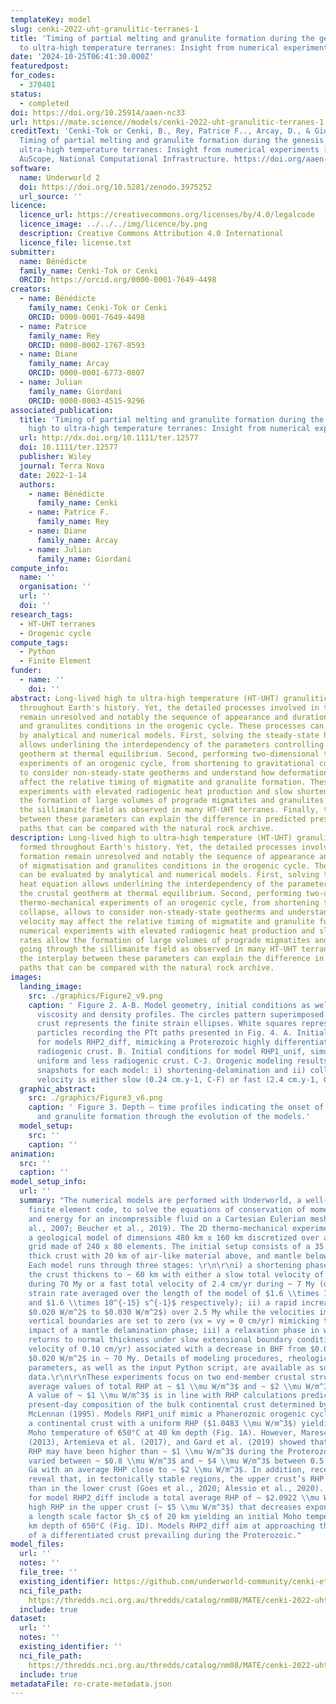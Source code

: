 ```yaml
---
templateKey: model
slug: cenki-2022-uht-granulitic-terranes-1
title: 'Timing of partial melting and granulite formation during the genesis of high
  to ultra‐high temperature terranes: Insight from numerical experiments'
date: '2024-10-25T06:41:30.000Z'
featuredpost:
for_codes:
  - 370401
status:
  - completed
doi: https://doi.org/10.25914/aaen-nc33
url: https://mate.science//models/cenki-2022-uht-granulitic-terranes-1
creditText: 'Cenki-Tok or Cenki, B., Rey, Patrice F.., Arcay, D., & Giordani, J. (2024).
  Timing of partial melting and granulite formation during the genesis of high to
  ultra‐high temperature terranes: Insight from numerical experiments [Data set].
  AuScope, National Computational Infrastructure. https://doi.org/aaen-nc33'
software:
  name: Underworld 2
  doi: https://doi.org/10.5281/zenodo.3975252
  url_source: ''
licence:
  licence_url: https://creativecommons.org/licenses/by/4.0/legalcode
  licence_image: ../../../img/licence/by.png
  description: Creative Commons Attribution 4.0 International
  licence_file: license.txt
submitter:
  name: Bénédicte
  family_name: Cenki-Tok or Cenki
  ORCID: https://orcid.org/0000-0001-7649-4498
creators:
  - name: Bénédicte
    family_name: Cenki-Tok or Cenki
    ORCID: 0000-0001-7649-4498
  - name: Patrice
    family_name: Rey
    ORCID: 0000-0002-1767-8593
  - name: Diane
    family_name: Arcay
    ORCID: 0000-0001-6773-0807
  - name: Julian
    family_name: Giordani
    ORCID: 0000-0003-4515-9296
associated_publication:
  title: 'Timing of partial melting and granulite formation during the genesis of
    high to ultra‐high temperature terranes: Insight from numerical experiments'
  url: http://dx.doi.org/10.1111/ter.12577
  doi: 10.1111/ter.12577
  publisher: Wiley
  journal: Terra Nova
  date: 2022-1-14
  authors:
    - name: Bénédicte
      family_name: Cenki
    - name: Patrice F.
      family_name: Rey
    - name: Diane
      family_name: Arcay
    - name: Julian
      family_name: Giordani
compute_info:
  name: ''
  organisation: ''
  url: ''
  doi: ''
research_tags:
  - HT‐UHT terranes
  - Orogenic cycle
compute_tags:
  - Python
  - Finite Element
funder:
  - name: ''
    doi: ''
abstract: Long‐lived high to ultra‐high temperature (HT‐UHT) granulitic terranes formed
  throughout Earth's history. Yet, the detailed processes involved in their formation
  remain unresolved and notably the sequence of appearance and duration of migmatisation
  and granulites conditions in the orogenic cycle. These processes can be evaluated
  by analytical and numerical models. First, solving the steady‐state heat equation
  allows underlining the interdependency of the parameters controlling the crustal
  geotherm at thermal equilibrium. Second, performing two‐dimensional thermo‐mechanical
  experiments of an orogenic cycle, from shortening to gravitational collapse, allows
  to consider non‐steady‐state geotherms and understand how deformation velocity may
  affect the relative timing of migmatite and granulite formation. These numerical
  experiments with elevated radiogenic heat production and slow shortening rates allow
  the formation of large volumes of prograde migmatites and granulites going through
  the sillimanite field as observed in many HT‐UHT terranes. Finally, the interplay
  between these parameters can explain the difference in predicted pressure‐temperature‐time
  paths that can be compared with the natural rock archive.
description: Long-lived high to ultra-high temperature (HT-UHT) granulitic terranes
  formed throughout Earth's history. Yet, the detailed processes involved in their
  formation remain unresolved and notably the sequence of appearance and duration
  of migmatisation and granulites conditions in the orogenic cycle. These processes
  can be evaluated by analytical and numerical models. First, solving the steady-state
  heat equation allows underlining the interdependency of the parameters controlling
  the crustal geotherm at thermal equilibrium. Second, performing two-dimensional
  thermo-mechanical experiments of an orogenic cycle, from shortening to gravitational
  collapse, allows to consider non-steady-state geotherms and understand how deformation
  velocity may affect the relative timing of migmatite and granulite formation. These
  numerical experiments with elevated radiogenic heat production and slow shortening
  rates allow the formation of large volumes of prograde migmatites and granulites
  going through the sillimanite field as observed in many HT-UHT terranes. Finally,
  the interplay between these parameters can explain the difference in predicted pressure-temperature-time
  paths that can be compared with the natural rock archive.
images:
  landing_image:
    src: ./graphics/Figure2_v9.png
    caption: ' Figure 2. A-B. Model geometry, initial conditions as well as geotherm,
      viscosity and density profiles. The circles pattern superimposed on the continental
      crust represents the finite strain ellipses. White squares represent the Lagrangian
      particles recording the PTt paths presented in Fig. 4. A. Initial conditions
      for models RHP2_diff, mimicking a Proterozoic highly differentiated and highly
      radiogenic crust. B. Initial conditions for model RHP1_unif, simulating a Phanerozoic
      uniform and less radiogenic crust. C-J. Orogenic modeling results showing two
      snapshots for each model: i) shortening-delamination and ii) collapse. Shortening
      velocity is either slow (0.24 cm.y-1, C-F) or fast (2.4 cm.y-1, G-J).'
  graphic_abstract:
    src: ./graphics/Figure3_v6.png
    caption: ' Figure 3. Depth – time profiles indicating the onset of partial melting
      and granulite formation through the evolution of the models.'
  model_setup:
    src: ''
    caption: ''
animation:
  src: ''
  caption: ''
model_setup_info:
  url: ''
  summary: "The numerical models are performed with Underworld, a well-tested open-source
    finite element code, to solve the equations of conservation of momentum, mass,
    and energy for an incompressible fluid on a Cartesian Eulerian mesh (Moresi et
    al., 2007; Beucher et al., 2019). The 2D thermo-mechanical experiments involve
    a geological model of dimensions 480 km x 160 km discretized over a computational
    grid made of 240 x 80 elements. The initial setup consists of a 35 km or 40 km
    thick crust with 20 km of air-like material above, and mantle below (Fig. 2A-B).
    Each model runs through three stages: \r\n\r\ni) a shortening phase during which
    the crust thickens to ~ 60 km with either a slow total velocity of 0.24 cm/yr
    during 70 My or a fast total velocity of 2.4 cm/yr during ~ 7 My (delivering a
    strain rate averaged over the length of the model of $1.6 \\times 10^{-16} s^{-1}$
    and $1.6 \\times 10^{-15} s^{-1}$ respectively); ii) a rapid increase in BHF (from
    $0.020 W/m^2$ to $0.030 W/m^2$) over 2.5 My while the velocities imposed on the
    vertical boundaries are set to zero (vx = vy = 0 cm/yr) mimicking the thermal
    impact of a mantle delamination phase; iii) a relaxation phase in which the crust
    returns to normal thickness under slow extensional boundary conditions (total
    velocity of 0.10 cm/yr) associated with a decrease in BHF from $0.030 W/m^2$ to
    $0.020 W/m^2$ in ~ 70 My. Details of modeling procedures, rheological and thermal
    parameters, as well as the input Python script, are available as supplementary
    data.\r\n\r\nThese experiments focus on two end-member crustal structures with
    average values of total RHP at ~ $1 \\mu W/m^3$ and ~ $2 \\mu W/m^3$ (Fig. 2).
    A value of ~ $1 \\mu W/m^3$ is in line with RHP calculations predicted from the
    present-day composition of the bulk continental crust determined by Taylor and
    McLennan (1995). Models RHP1_unif mimic a Phanerozoic orogenic cycle involving
    a continental crust with a uniform RHP ($1.0483 \\mu W/m^3$) yielding an initial
    Moho temperature of 650°C at 40 km depth (Fig. 1A). However, Mareschal and Jaupart
    (2013), Artemieva et al. (2017), and Gard et al. (2019) showed that the crustal
    RHP may have been higher than ~ $1 \\mu W/m^3$ during the Proterozoic, having
    varied between ~ $0.8 \\mu W/m^3$ and ~ $4 \\mu W/m^3$ between 0.5 Ga and 2.5
    Ga with an average RHP close to ~ $2 \\mu W/m^3$. In addition, recent studies
    reveal that, in tectonically stable regions, the upper crust’s RHP may be higher
    than in the lower crust (Goes et al., 2020; Alessio et al., 2020). The conditions
    for model RHP2_diff include a total average RHP of ~ $2.0922 \\mu W/m^3$ with
    high RHP in the upper crust (~ $5 \\mu W/m^3$) that decreases exponentially with
    a length scale factor $h_c$ of 20 km yielding an initial Moho temperature at 35
    km depth of 650°C (Fig. 1D). Models RHP2_diff aim at approaching thermal conditions
    of a differentiated crust prevailing during the Proterozoic."
model_files:
  url: ''
  notes: ''
  file_tree: ''
  existing_identifier: https://github.com/underworld-community/cenki-et-al-UHT-granulitic-terranes
  nci_file_path: 
    https://thredds.nci.org.au/thredds/catalog/nm08/MATE/cenki-2022-uht-granulitic-terranes/catalog.html
  include: true
dataset:
  url: ''
  notes: ''
  existing_identifier: ''
  nci_file_path: 
    https://thredds.nci.org.au/thredds/catalog/nm08/MATE/cenki-2022-uht-granulitic-terranes/catalog.html
  include: true
metadataFile: ro-crate-metadata.json
---
```

